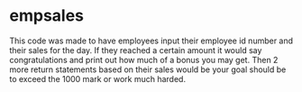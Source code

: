 # empsales
This code was made to have employees input their employee id number and their sales for the day. If they reached a certain amount it would say congratulations and print out how much of a bonus you may get. Then 2 more return statements based on their sales would be your goal should be to exceed the 1000 mark or work much harded. 
